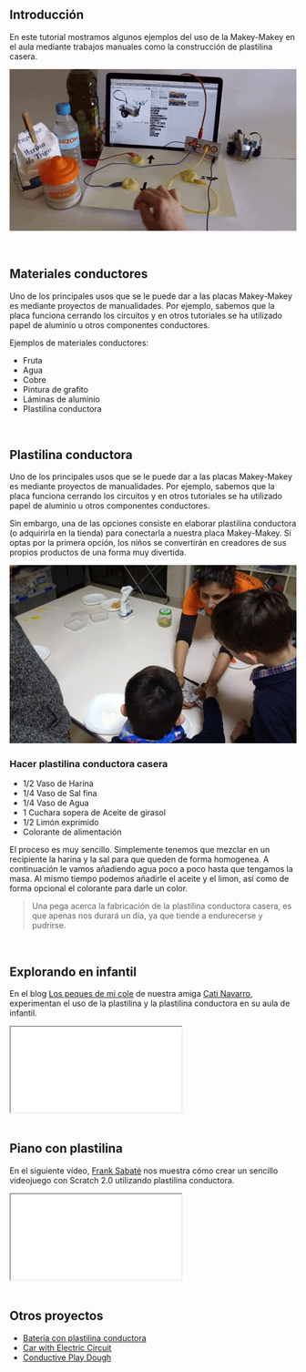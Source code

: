 ## Introducción

En este tutorial mostramos algunos ejemplos del uso de la Makey-Makey en el aula mediante trabajos manuales como la construcción de plastilina casera.

![](img/preview.gif "Videojuego con Scratch y Makey-Makey")



<br />




## Materiales conductores

Uno de los principales usos que se le puede dar a las placas Makey-Makey es mediante proyectos de manualidades. Por ejemplo, sabemos que la placa funciona cerrando los circuitos y en otros tutoriales se ha utilizado papel de aluminio u otros componentes conductores.

Ejemplos de materiales conductores:

- Fruta
- Agua
- Cobre
- Pintura de grafito
- Láminas de aluminio
- Plastilina conductora




<br />




## Plastilina conductora

Uno de los principales usos que se le puede dar a las placas Makey-Makey es mediante proyectos de manualidades. Por ejemplo, sabemos que la placa funciona cerrando los circuitos y en otros tutoriales se ha utilizado papel de aluminio u otros componentes conductores.

Sin embargo, una de las opciones consiste en elaborar plastilina conductora (o adquirirla en la tienda) para conectarla a nuestra placa Makey-Makey. Si optas por la primera opción, los niños se convertirán en creadores de sus propios productos de una forma muy divertida.

![](img/plastilina-conductora.jpg "Plastilina conductora")

### Hacer plastilina conductora casera

- 1/2 Vaso de Harina
- 1/4 Vaso de Sal fina
- 1/4 Vaso de Agua
- 1 Cuchara sopera de Aceite de girasol
- 1/2 Limón exprimido
- Colorante de alimentación

El proceso es muy sencillo. Simplemente tenemos que mezclar en un recipiente la harina y la sal para que queden de forma homogenea. A continuación le vamos añadiendo agua poco a poco hasta que tengamos la masa. Al mismo tiempo podemos añadirle el aceite y el limon, así como de forma opcional el colorante para darle un color.

> Una pega acerca la fabricación de la plastilina conductora casera, es que apenas nos durará un día, ya que tiende a endurecerse y pudrirse.



<br />



## Explorando en infantil

En el blog [Los peques de mi cole](http://lospequesdemicole.blogspot.com/2018/02/experimentamos-con-makey-makey_10.html) de nuestra amiga [Cati Navarro](https://twitter.com/catinagui), experimentan el uso de la plastilina y la plastilina conductora en su aula de infantil.

<div class="iframe">
  <iframe src="//www.youtube.com/embed/B3bBeaytCns" allowfullscreen></iframe>
</div>



<br />



## Piano con plastilina

En el siguiente vídeo, [Frank Sabaté](https://twitter.com/franksabate) nos muestra cómo crear un sencillo videojuego con Scratch 2.0 utilizando plastilina conductora.

<div class="iframe">
  <iframe src="//www.youtube.com/embed/iar9oJJj4Lc" allowfullscreen></iframe>
</div>



<br />



## Otros proyectos

- [Batería con plastilina conductora](https://www.instructables.com/id/Haz-Una-Bater%C3%ADa-Con-Makey-Makey-Scratch-Y-Crea-Tu-/)
- [Car with Electric Circuit](http://saletadecreacio.com/en/conductive-plastiline-and-car-with-electric-circuit/)
- [Conductive Play Dough](https://www.instructables.com/id/How-to-make-conductive-play-dough/)
